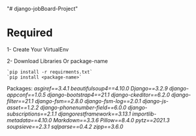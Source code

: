 "# django-jobBoard-Project" 

# Required
  1- Create Your VirtualEnv

  2- Download Libraries Or package-name

    `pip install -r requirments.txt`
    `pip install <package-name>`

Packages:
  *asgiref==3.4.1
  beautifulsoup4==4.10.0
  Django==3.2.9
  django-appconf==1.0.5
  django-bootstrap4==21.1
  django-ckeditor==6.2.0
  django-filter==21.1
  django-fsm==2.8.0
  django-fsm-log==2.0.1
  django-js-asset==1.2.2
  django-phonenumber-field==6.0.0
  django-subscriptions==2.1.1
  djangorestframework==3.13.1
  importlib-metadata==4.10.0
  Markdown==3.3.6
  Pillow==8.4.0
  pytz==2021.3
  soupsieve==2.3.1
  sqlparse==0.4.2
  zipp==3.6.0*
